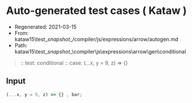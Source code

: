 # Auto-generated test cases ( Kataw )
- Regenerated: 2021-03-15
- From: kataw15\test\__snapshot__/compiler/js/expressions/arrow/autogen.md
- Path: kataw15\test\__snapshot__\compiler\js\expressions\arrow\gen\conditional
> :: test: conditional
> :: case: (...x, y = 9, z) => {}
## Input

`````js
(...x, y = 9, z) => {} , bar;
`````
